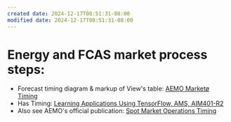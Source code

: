 ```yaml
---
created date: 2024-12-17T08:51:31-08:00
modified date: 2024-12-17T08:51:31-08:00
---
```

# Energy and FCAS market process steps:

- Forecast timing diagram & markup of View's table: [AEMO Marketø
 Timing](onenote:https://d.docs.live.net/4bbd96b3698748f8/Documents/Geli/priceFrcstAEMO.one#AEMO%20Market%20Timing&section-id={7D480E6A-BF05-4D0A-AA7B-D26AB3EFF72D}&page-id={CE4B9F20-B121-4345-9C03-C50523F7ADDC}&end)
- Has Timing: [Learning Applications Using TensorFlow, AMS, AIM401-R2](zotero://select/library/items/PYFGTFK6)
- Also see AEMO's official publication: [Spot Market Operations Timing](zotero://select/library/items/PSWAY7K3)
